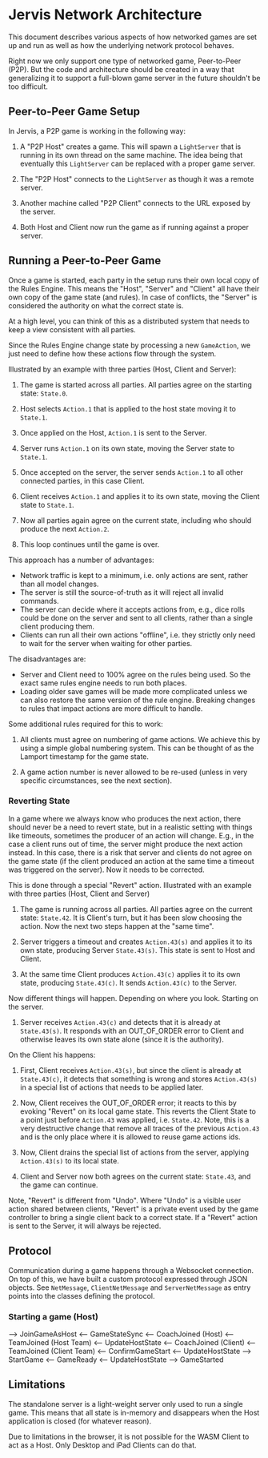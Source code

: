 # Jervis Network Architecture

This document describes various aspects of how networked games are set up and run as well as how the
underlying network protocol behaves.

Right now we only support one type of networked game, Peer-to-Peer (P2P). But the code and architecture should
be created in a way that generalizing it to support a full-blown game server in the future shouldn't
be too difficult.


## Peer-to-Peer Game Setup

In Jervis, a P2P game is working in the following way:

1. A "P2P Host" creates a game. This will spawn a `LightServer` that is running in its own thread on the 
   same machine. The idea being that eventually this `LightServer` can be replaced with a proper game server.

2. The "P2P Host" connects to the `LightServer` as though it was a remote server.

3. Another machine called "P2P Client" connects to the URL exposed by the server.

4. Both Host and Client now run the game as if running against a proper server.


## Running a Peer-to-Peer Game

Once a game is started, each party in the setup runs their own local copy of the Rules Engine. This means 
the "Host", "Server" and "Client" all have their own copy of the game state (and rules). In case of 
conflicts, the "Server" is considered the authority on what the correct state is.

At a high level, you can think of this as a distributed system that needs to keep a view consistent with 
all parties.

Since the Rules Engine change state by processing a new `GameAction`, we just need to define how these 
actions flow through the system.

Illustrated by an example with three parties (Host, Client and Server):

1. The game is started across all parties. All parties agree on the starting state: `State.0`.

2. Host selects `Action.1` that is applied to the host state moving it to `State.1`.

3. Once applied on the Host, `Action.1` is sent to the Server.

4. Server runs `Action.1` on its own state, moving the Server state to `State.1`.

5. Once accepted on the server, the server sends `Action.1` to all other connected parties, in this case
   Client.

6. Client receives `Action.1` and applies it to its own state, moving the Client state to `State.1`.

7. Now all parties again agree on the current state, including who should produce the next `Action.2`.

8. This loop continues until the game is over.

This approach has a number of advantages:

- Network traffic is kept to a minimum, i.e. only actions are sent, rather than all model changes.
- The server is still the source-of-truth as it will reject all invalid commands.
- The server can decide where it accepts actions from, e.g., dice rolls could be done on the server
  and sent to all clients, rather than a single client producing them.
- Clients can run all their own actions "offline", i.e. they strictly only need to wait for the server
  when waiting for other parties.

The disadvantages are:
- Server and Client need to 100% agree on the rules being used. So the exact same rules engine needs to
  run both places. 
- Loading older save games will be made more complicated unless we can also restore the same version
  of the rule engine. Breaking changes to rules that impact actions are more difficult to handle.

Some additional rules required for this to work:

1. All clients must agree on numbering of game actions. We achieve this by using a simple global numbering
   system. This can be thought of as the Lamport timestamp for the game state.

2. A game action number is never allowed to be re-used (unless in very specific circumstances, see the
   next section).


### Reverting State

In a game where we always know who produces the next action, there should never be a need to revert state, but
in a realistic setting with things like timeouts, sometimes the producer of an action will change. E.g., in the case
a client runs out of time, the server might produce the next action instead. In this case, there is a risk that 
server and clients do not agree on the game state (if the client produced an action at the same time a timeout
was triggered on the server). Now it needs to be corrected.

This is done through a special "Revert" action. Illustrated with an example with three parties (Host, Client and Server)

1. The game is running across all parties. All parties agree on the current state: `State.42`. It is Client's turn,
   but it has been slow choosing the action. Now the next two steps happen at the "same time".

2. Server triggers a timeout and creates `Action.43(s)` and applies it to its own state, producing Server `State.43(s)`.
   This state is sent to Host and Client.

3. At the same time Client produces `Action.43(c)` applies it to its own state, producing `State.43(c)`. It sends
   `Action.43(c)` to the Server.

Now different things will happen. Depending on where you look. Starting on the server.

1. Server receives `Action.43(c)` and detects that it is already at `State.43(s)`. It responds with an OUT_OF_ORDER
   error to Client and otherwise leaves its own state alone (since it is the authority).

On the Client his happens:

1. First, Client receives `Action.43(s)`, but since the client is already at `State.43(c)`, it detects
   that something is wrong and stores `Action.43(s)` in a special list of actions that needs to be applied
   later.

2. Now, Client receives the OUT_OF_ORDER error; it reacts to this by evoking "Revert" on its local game state.
   This reverts the Client State to a point just before `Action.43` was applied, i.e. `State.42`. Note, this 
   is a very destructive change that remove all traces of the previous `Action.43` and is the only place
   where it is allowed to reuse game actions ids.

3. Now, Client drains the special list of actions from the server, applying `Action.43(s)` to its local state.

4. Client and Server now both agrees on the current state: `State.43`, and the game can continue.

Note, "Revert" is different from "Undo". Where "Undo" is a visible user action shared between clients, "Revert" 
is a private event used by the game controller to bring a single client back to a correct state. If a "Revert" action
is sent to the Server, it will always be rejected.


## Protocol

Communication during a game happens through a Websocket connection. On top of this, we have built a custom
protocol expressed through JSON objects. See `NetMessage`, `ClientNetMessage` and `ServerNetMessage` as entry 
points into the classes defining the protocol.

<TODO Ad a more detailed description of the protocol>

### Starting a game (Host)

--> JoinGameAsHost
<-- GameStateSync
<-- CoachJoined (Host)
<-- TeamJoined (Host Team)
<-- UpdateHostState
<-- CoachJoined (Client)
<-- TeamJoined (Client Team)
<-- ConfirmGameStart
<-- UpdateHostState
--> StartGame
<-- GameReady
<-- UpdateHostState
--> GameStarted


## Limitations

The standalone server is a light-weight server only used to run a single game. This means 
that all state is in-memory and disappears when the Host application is closed (for 
whatever reason).

Due to limitations in the browser, it is not possible for the WASM Client to
act as a Host. Only Desktop and iPad Clients can do that.
